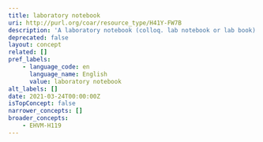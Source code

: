 ```yaml
---
title: laboratory notebook
uri: http://purl.org/coar/resource_type/H41Y-FW7B
description: 'A laboratory notebook (colloq. lab notebook or lab book) is a primary record of research. Researchers use a lab notebook to document their hypotheses, experiments and initial analysis or interpretation of these experiments. This label is used both for traditional and electronic laboratory notebook. [Source: Adapted from https://en.wikipedia.org/wiki/Lab_notebook]'
deprecated: false
layout: concept
related: []
pref_labels:
    - language_code: en
      language_name: English
      value: laboratory notebook
alt_labels: []
date: 2021-03-24T00:00:00Z
isTopConcept: false
narrower_concepts: []
broader_concepts:
    - EHVM-H119
---
```


